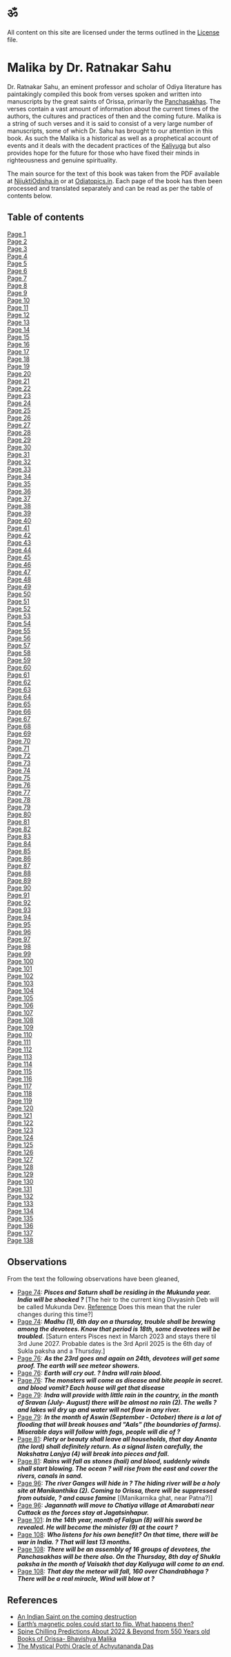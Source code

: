 # &#2384;

All content on this site are licensed under the terms outlined in the [License](../LICENSE) file.

# **Malika** by Dr. Ratnakar Sahu

Dr. Ratnakar Sahu, an eminent professor and scholar of Odiya literature has paintakingly compiled this book from verses spoken and written into manuscripts by the great saints of Orissa, primarily the [Panchasakhas](https://historyofodisha.in/pancha-sakhas-of-medieval-odisha/). The verses contain a vast amount of information about the current times of the authors, the cultures and practices of then and the coming future. Malika is a string of such verses and it is said to consist of a very large number of manuscripts, some of which Dr. Sahu has brought to our attention in this book. As such the Malika is a historical as well as a prophetical account of events and it deals with the decadent practices of the [Kaliyuga](https://en.wikipedia.org/wiki/Kali_Yuga) but also provides hope for the future for those who have fixed their minds in righteousness and genuine spirituality.

The main source for the text of this book was taken from the PDF available at [NijuktiOdisha.in](https://nijuktiodisha.in/odia-malika-bachana-book) or at [Odiatopics.in](https://www.odiatopics.in/malika-bachana-book-pdf/). Each page of the book has then been processed and translated separately and can be read as per the table of contents below.

## Table of contents
[Page 1](Page001.md)<br/>
[Page 2](Page002.md)<br/>
[Page 3](Page003.md)<br/>
[Page 4](Page004.md)<br/>
[Page 5](Page005.md)<br/>
[Page 6](Page006.md)<br/>
[Page 7](Page007.md)<br/>
[Page 8](Page008.md)<br/>
[Page 9](Page009.md)<br/>
[Page 10](Page010.md)<br/>
[Page 11](Page011.md)<br/>
[Page 12](Page012.md)<br/>
[Page 13](Page013.md)<br/>
[Page 14](Page014.md)<br/>
[Page 15](Page015.md)<br/>
[Page 16](Page016.md)<br/>
[Page 17](Page017.md)<br/>
[Page 18](Page018.md)<br/>
[Page 19](Page019.md)<br/>
[Page 20](Page020.md)<br/>
[Page 21](Page021.md)<br/>
[Page 22](Page022.md)<br/>
[Page 23](Page023.md)<br/>
[Page 24](Page024.md)<br/>
[Page 25](Page025.md)<br/>
[Page 26](Page026.md)<br/>
[Page 27](Page027.md)<br/>
[Page 28](Page028.md)<br/>
[Page 29](Page029.md)<br/>
[Page 30](Page030.md)<br/>
[Page 31](Page031.md)<br/>
[Page 32](Page032.md)<br/>
[Page 33](Page033.md)<br/>
[Page 34](Page034.md)<br/>
[Page 35](Page035.md)<br/>
[Page 36](Page036.md)<br/>
[Page 37](Page037.md)<br/>
[Page 38](Page038.md)<br/>
[Page 39](Page039.md)<br/>
[Page 40](Page040.md)<br/>
[Page 41](Page041.md)<br/>
[Page 42](Page042.md)<br/>
[Page 43](Page043.md)<br/>
[Page 44](Page044.md)<br/>
[Page 45](Page045.md)<br/>
[Page 46](Page046.md)<br/>
[Page 47](Page047.md)<br/>
[Page 48](Page048.md)<br/>
[Page 49](Page049.md)<br/>
[Page 50](Page050.md)<br/>
[Page 51](Page051.md)<br/>
[Page 52](Page052.md)<br/>
[Page 53](Page053.md)<br/>
[Page 54](Page054.md)<br/>
[Page 55](Page055.md)<br/>
[Page 56](Page056.md)<br/>
[Page 57](Page057.md)<br/>
[Page 58](Page058.md)<br/>
[Page 59](Page059.md)<br/>
[Page 60](Page060.md)<br/>
[Page 61](Page061.md)<br/>
[Page 62](Page062.md)<br/>
[Page 63](Page063.md)<br/>
[Page 64](Page064.md)<br/>
[Page 65](Page065.md)<br/>
[Page 66](Page066.md)<br/>
[Page 67](Page067.md)<br/>
[Page 68](Page068.md)<br/>
[Page 69](Page069.md)<br/>
[Page 70](Page070.md)<br/>
[Page 71](Page071.md)<br/>
[Page 72](Page072.md)<br/>
[Page 73](Page073.md)<br/>
[Page 74](Page074.md)<br/>
[Page 75](Page075.md)<br/>
[Page 76](Page076.md)<br/>
[Page 77](Page077.md)<br/>
[Page 78](Page078.md)<br/>
[Page 79](Page079.md)<br/>
[Page 80](Page080.md)<br/>
[Page 81](Page081.md)<br/>
[Page 82](Page082.md)<br/>
[Page 83](Page083.md)<br/>
[Page 84](Page084.md)<br/>
[Page 85](Page085.md)<br/>
[Page 86](Page086.md)<br/>
[Page 87](Page087.md)<br/>
[Page 88](Page088.md)<br/>
[Page 89](Page089.md)<br/>
[Page 90](Page090.md)<br/>
[Page 91](Page091.md)<br/>
[Page 92](Page092.md)<br/>
[Page 93](Page093.md)<br/>
[Page 94](Page094.md)<br/>
[Page 95](Page095.md)<br/>
[Page 96](Page096.md)<br/>
[Page 97](Page097.md)<br/>
[Page 98](Page098.md)<br/>
[Page 99](Page099.md)<br/>
[Page 100](Page100.md)<br/>
[Page 101](Page101.md)<br/>
[Page 102](Page102.md)<br/>
[Page 103](Page103.md)<br/>
[Page 104](Page104.md)<br/>
[Page 105](Page105.md)<br/>
[Page 106](Page106.md)<br/>
[Page 107](Page107.md)<br/>
[Page 108](Page108.md)<br/>
[Page 109](Page109.md)<br/>
[Page 110](Page110.md)<br/>
[Page 111](Page111.md)<br/>
[Page 112](Page112.md)<br/>
[Page 113](Page113.md)<br/>
[Page 114](Page114.md)<br/>
[Page 115](Page115.md)<br/>
[Page 116](Page116.md)<br/>
[Page 117](Page117.md)<br/>
[Page 118](Page118.md)<br/>
[Page 119](Page119.md)<br/>
[Page 120](Page120.md)<br/>
[Page 121](Page121.md)<br/>
[Page 122](Page122.md)<br/>
[Page 123](Page123.md)<br/>
[Page 124](Page124.md)<br/>
[Page 125](Page125.md)<br/>
[Page 126](Page126.md)<br/>
[Page 127](Page127.md)<br/>
[Page 128](Page128.md)<br/>
[Page 129](Page129.md)<br/>
[Page 130](Page130.md)<br/>
[Page 131](Page131.md)<br/>
[Page 132](Page132.md)<br/>
[Page 133](Page133.md)<br/>
[Page 134](Page134.md)<br/>
[Page 135](Page135.md)<br/>
[Page 136](Page136.md)<br/>
[Page 137](Page137.md)<br/>
[Page 138](Page138.md)<br/>


## Observations
From the text the following observations have been gleaned, 
- [Page 74](Page074.md): **_Pisces and Saturn shall be residing in the Mukunda year. India will be shocked ?_** [The heir to the current king Divyasinh Deb will be called Mukunda Dev. [Reference](https://en.wikipedia.org/wiki/Puri_Estate#:~:text=The%20heir%20to%20the%20current,name%20of%20Mukunda%20Deva%20IV.) Does this mean that the ruler changes during this time?]
- [Page 74](Page074.md): **_Madhu (1), 6th day on a thursday, trouble shall be brewing among the devotees. Know that period is 18th, some devotees will be troubled._** [Saturn enters Pisces next in March 2023 and stays there til 3rd June 2027. Probable dates is the 3rd April 2025 is the 6th day of Sukla paksha and a Thursday.]
- [Page 76](Page076.md): **_As the 23rd goes and again on 24th, devotees will get some proof. The earth will see meteor showers._**
- [Page 76](Page076.md): **_Earth will cry out. ? Indra will rain blood._**
- [Page 76](Page076.md): **_The monsters will come as disease and bite people in secret. and blood vomit? Each house will get that disease_**
- [Page 79](Page079.md): **_Indra will provide with little rain in the country, in the month of Sravan (July- August) there will be almost no rain (2). The wells ?  and lakes wil dry up and water will not flow in any river._**
- [Page 79](Page079.md): **_In the month of Aswin (September - October) there is a lot of flooding that will break houses and "Aals" (the boundaries of farms). Miserable days will follow with fogs, people will die of ?_**
- [Page 81](Page081.md): **_Piety or beauty shall leave all households, that day Ananta (the lord) shall definitely return. As a signal listen carefully, the Nakshatra Lanjya (4) will break into pieces and fall._**
- [Page 81](Page081.md): **_Rains will fall as stones (hail) and blood, suddenly winds shall start blowing. The ocean ? will rise from the east and cover the rivers, canals in sand._**
- [Page 96](Page096.md): **_The river Ganges will hide in ? The hiding river will be a holy site at Manikanthika (2). Coming to Orissa, there will be suppressed from outside, ? and cause famine_** [(Manikarnika ghat, near Patna?)]
- [Page 96](Page096.md): **_Jagannath will move to Chatiya village at Amarabati near Cuttack as the forces stay at Jagatsinhapur._**
- [Page 101](Page101.md): **_In the 14th year, month of Falgun (8) will his sword be revealed. He will become the minister (9) at the court ?_**
- [Page 108](Page108.md): **_Who listens for his own benefit? On that time, there will be war in India. ? That will last 13 months._**
- [Page 108](Page108.md): **_There will be an assembly of 16 groups of devotees, the Panchasakhas will be there also. On the Thursday, 8th day of Shukla paksha in the month of Vaisakh that day Kaliyuga will come to an end._**
- [Page 108](Page108.md): **_That day the meteor will fall, 160 over Chandrabhaga ? There will be a real miracle, Wind will blow at ?_**


## References
- [An Indian Saint on the coming destruction](https://www.currenthealthscenario.com/2015/05/an-indian-saint-on-coming-destruction.html)
- [Earth’s magnetic poles could start to flip. What happens then?](https://ec.europa.eu/research-and-innovation/en/horizon-magazine/earths-magnetic-poles-could-start-flip-what-happens-then)
- [Spine Chilling Predictions About 2022 & Beyond from 550 Years old Books of Orissa- Bhavishya Malika](https://www.linkedin.com/pulse/550-years-old-predictions-current-times-from-orissas-saint-paladiya/)
- [The Mystical Pothi Oracle of Achyutananda Das](https://www.indiadivine.org/the-mystical-pothi-oracle-of-achyutananda-das-part-1/)